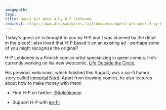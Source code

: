 ```yaml
---
imagepath:
tags:
title: Guest Art Week 4 by H-P Lehkonen
redirect: https://www.drugsandwires.fail/dnwcomic/guest-art-week-4-by-h-p/
---
```


Today's guest art is brought to you by H-P and I was stunned by the detail in the piece! I also loved that H-P based it on an existing ad - perhaps some of you might recognise the original?

H-P Lehkonen is a Finnish comics artist specializing in queer comics. He's currently working on his new webcomic, [Life Outside the Circle](http://www.webtoons.com/en/romance/life-outside-the-circle/list?title_no=1260).

His previous webcomic, which finished this August, was a sci-fi humor story called [Immortal Nerd](http://www.webtoons.com/en/comedy/immortal-nerd/list?title_no=579). Apart from drawing comics, he also lectures about how to make money with them!

-  Find H-P on twitter: [@hplehkonen](https://twitter.com/HPLehkonen)

-  Support H-P with [ko-fi!](https://ko-fi.com/hplehkonen)
